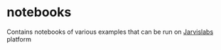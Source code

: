 # notebooks
Contains notebooks of various examples that can be run on [Jarvislabs](Jarvislabs.ai) platform
